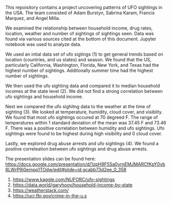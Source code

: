 This repoisitory contains a project uncovering patterns of UFO sightings in the USA. The team consisted of Adam Burstyn, Sabrina Karam, Francis Marquez, and Angel Milla.

We examined the relationship between household income, drug rates, location, weather and number of sightings of sightings seen. Data was found via various sources cited at the bottom of this document. Jupyter notebook was used to analyze data.

We used an intial data set of ufo sigtings (1) to get general trends based on location (countries, and us states) and season. We found that the US, particularly California, Washington, Florida, New York, and Texas had the highest number of sightings. Additonally summer time had the highest number of sightings.

We then used the ufo sighting data and compared it to median household incomes at the state level (2). We did not find a strong correlation between ufo sightings and household income.

Next we compared the ufo sighitng data to the weather at the time of sighting (3). We looked at temperature, humidity, cloud cover, and visiblity. 
We found that most ufo sightings occured at 70 degreed F. The range of temperatures within 1 standard deviation of the mean was 37.45 F and 73.46 F.
There was a positive correlation between humidity and ufo sightings.
Ufo sightings were found to be highest during high visibility and 0 cloud cover.

Lastly, we explored drug abuse arrests and ufo sightings (4). We found a positive correleation between ufo sightings and drug abuse arrests.

The presentation slides can be found here:
https://docs.google.com/presentation/d/1zpH9F5Sa0yrnEMJMARCfKpY0vb8LWrP9i0empp1TOdw/edit#slide=id.gcabb73d2ee_0_358

1. https://www.kaggle.com/NUFORC/ufo-sightings
2. https://data.world/garyhoov/household-income-by-state
3. https://weatherstack.com/
4. https://ucr.fbi.gov/crime-in-the-u.s
